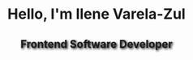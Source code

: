 <h1 align="center">Hello, I'm Ilene Varela-Zul</h1>

<h2 align="center" style="text-shadow: 2px 2px 4px #000;">Frontend Software Developer</h2>
